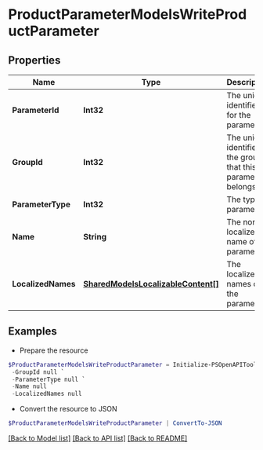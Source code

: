 # ProductParameterModelsWriteProductParameter
## Properties

Name | Type | Description | Notes
------------ | ------------- | ------------- | -------------
**ParameterId** | **Int32** | The unique identifier for the parameter. | [optional] 
**GroupId** | **Int32** | The unique identifier of the group that this parameter belongs to. | [optional] 
**ParameterType** | **Int32** | The type of parameter. | [optional] 
**Name** | **String** | The non-localized name of the parameter. | [optional] 
**LocalizedNames** | [**SharedModelsLocalizableContent[]**](SharedModelsLocalizableContent.md) | The localized names of the parameter. | [optional] 

## Examples

- Prepare the resource
```powershell
$ProductParameterModelsWriteProductParameter = Initialize-PSOpenAPIToolsProductParameterModelsWriteProductParameter  -ParameterId null `
 -GroupId null `
 -ParameterType null `
 -Name null `
 -LocalizedNames null
```

- Convert the resource to JSON
```powershell
$ProductParameterModelsWriteProductParameter | ConvertTo-JSON
```

[[Back to Model list]](../README.md#documentation-for-models) [[Back to API list]](../README.md#documentation-for-api-endpoints) [[Back to README]](../README.md)

